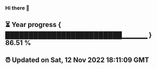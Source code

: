 ### Hi there 👋
⏳ Year progress { █████████████████████████▁▁▁▁▁ } 86.51 %
---
⏰ Updated on Sat, 12 Nov 2022 18:11:09 GMT
---
